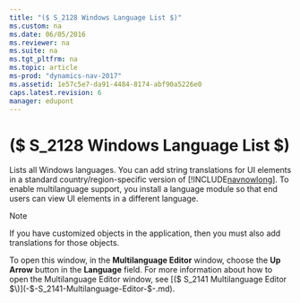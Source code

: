 ```yaml
---
title: "($ S_2128 Windows Language List $)"
ms.custom: na
ms.date: 06/05/2016
ms.reviewer: na
ms.suite: na
ms.tgt_pltfrm: na
ms.topic: article
ms-prod: "dynamics-nav-2017"
ms.assetid: 1e57c5e7-da91-4484-8174-abf90a5226e0
caps.latest.revision: 6
manager: edupont
---
```

# ($ S_2128 Windows Language List $)
Lists all Windows languages. You can add string translations for UI elements in a standard country\/region-specific version of [!INCLUDE[navnowlong](../includes/navnowlong_md.md)]. To enable multilanguage support, you install a language module so that end users can view UI elements in a different language.  
  
> [!NOTE]  
>  If you have customized objects in the application, then you must also add translations for those objects.  
  
 To open this window, in the **Multilanguage Editor** window, choose the **Up Arrow** button in the **Language** field. For more information about how to open the Multilanguage Editor window, see [\($ S\_2141 Multilanguage Editor $\)](-$-S_2141-Multilanguage-Editor-$-.md).